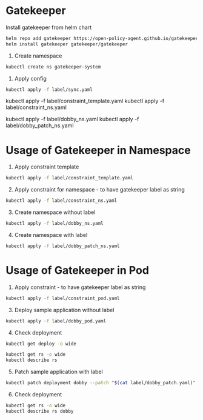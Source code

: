 # Gatekeeper

Install gatekeeper from helm chart

```bash
helm repo add gatekeeper https://open-policy-agent.github.io/gatekeeper/charts
helm install gatekeeper gatekeeper/gatekeeper
```

1. Create namespace
```bash
kubectl create ns gatekeeper-system
```

1. Apply config
```bash
kubectl apply -f label/sync.yaml
```


kubectl apply -f label/constraint_template.yaml
kubectl apply -f label/constraint_ns.yaml

kubectl apply -f label/dobby_ns.yaml
kubectl apply -f label/dobby_patch_ns.yaml

# Usage of Gatekeeper in Namespace


1. Apply constraint template

```bash
kubectl apply -f label/constraint_template.yaml
```

2. Apply constraint for namespace - to have gatekeeper label as string

```bash
kubectl apply -f label/constraint_ns.yaml
```

3. Create namespace without label

```bash
kubectl apply -f label/dobby_ns.yaml
```

4. Create namespace with label

```bash
kubectl apply -f label/dobby_patch_ns.yaml
```

# Usage of Gatekeeper in Pod


1. Apply constraint - to have gatekeeper label as string

```bash
kubectl apply -f label/constraint_pod.yaml
```

3. Deploy sample application without label

```bash
kubectl apply -f label/dobby_pod.yaml
```

4. Check deployment

```bash
kubectl get deploy -o wide

kubectl get rs -o wide
kubectl describe rs
```

5. Patch sample application with label

```bash
kubectl patch deployment dobby --patch "$(cat label/dobby_patch.yaml)"
```

6. Check deployment

```bash
kubectl get rs -o wide
kubectl describe rs dobby
```